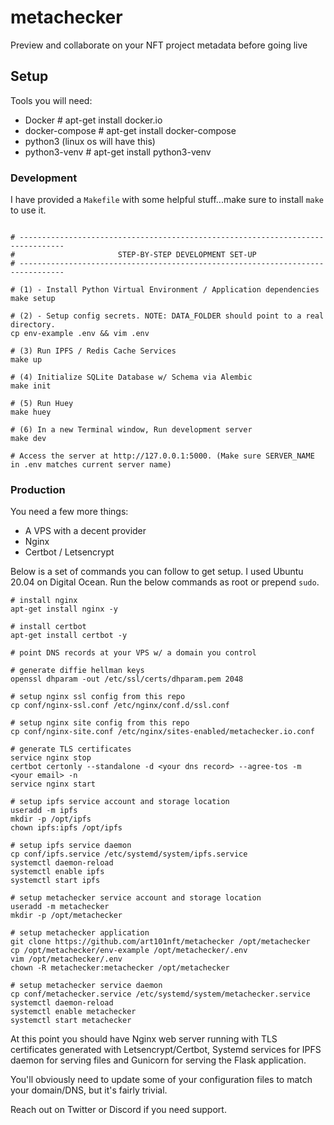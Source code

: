 # metachecker
Preview and collaborate on your NFT project metadata before going live

## Setup

Tools you will need:
* Docker  # apt-get install docker.io
* docker-compose  # apt-get install docker-compose
* python3 (linux os will have this)
* python3-venv  # apt-get install python3-venv

### Development

I have provided a `Makefile` with some helpful stuff...make sure to install `make` to use it.

```

# --------------------------------------------------------------------------------
#                       STEP-BY-STEP DEVELOPMENT SET-UP
# --------------------------------------------------------------------------------

# (1) - Install Python Virtual Environment / Application dependencies
make setup

# (2) - Setup config secrets. NOTE: DATA_FOLDER should point to a real directory.
cp env-example .env && vim .env

# (3) Run IPFS / Redis Cache Services
make up

# (4) Initialize SQLite Database w/ Schema via Alembic
make init

# (5) Run Huey
make huey

# (6) In a new Terminal window, Run development server
make dev

# Access the server at http://127.0.0.1:5000. (Make sure SERVER_NAME in .env matches current server name)
```

### Production

You need a few more things:
* A VPS with a decent provider
* Nginx
* Certbot / Letsencrypt

Below is a set of commands you can follow to get setup. I used Ubuntu 20.04 on Digital Ocean. Run the below commands as root or prepend `sudo`.

```
# install nginx
apt-get install nginx -y

# install certbot
apt-get install certbot -y

# point DNS records at your VPS w/ a domain you control

# generate diffie hellman keys
openssl dhparam -out /etc/ssl/certs/dhparam.pem 2048

# setup nginx ssl config from this repo
cp conf/nginx-ssl.conf /etc/nginx/conf.d/ssl.conf

# setup nginx site config from this repo
cp conf/nginx-site.conf /etc/nginx/sites-enabled/metachecker.io.conf

# generate TLS certificates
service nginx stop
certbot certonly --standalone -d <your dns record> --agree-tos -m <your email> -n
service nginx start

# setup ipfs service account and storage location
useradd -m ipfs
mkdir -p /opt/ipfs
chown ipfs:ipfs /opt/ipfs

# setup ipfs service daemon
cp conf/ipfs.service /etc/systemd/system/ipfs.service
systemctl daemon-reload
systemctl enable ipfs
systemctl start ipfs

# setup metachecker service account and storage location
useradd -m metachecker
mkdir -p /opt/metachecker

# setup metachecker application
git clone https://github.com/art101nft/metachecker /opt/metachecker
cp /opt/metachecker/env-example /opt/metachecker/.env
vim /opt/metachecker/.env
chown -R metachecker:metachecker /opt/metachecker

# setup metachecker service daemon
cp conf/metachecker.service /etc/systemd/system/metachecker.service
systemctl daemon-reload
systemctl enable metachecker
systemctl start metachecker
```

At this point you should have Nginx web server running with TLS certificates generated with Letsencrypt/Certbot, Systemd services for IPFS daemon for serving files and Gunicorn for serving the Flask application.

You'll obviously need to update some of your configuration files to match your domain/DNS, but it's fairly trivial.

Reach out on Twitter or Discord if you need support.
